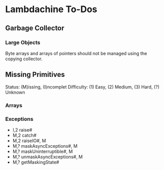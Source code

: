 # Lambdachine To-Dos

## Garbage Collector

### Large Objects

Byte arrays and arrays of pointers should not be managed using the
copying collector.

## Missing Primitives

Status: (M)issing, (I)ncomplet
Difficulty: (1) Easy, (2) Medium, (3) Hard, (?) Unknown

### Arrays

### Exceptions
  
  - I,2 raise#
  - M,2 catch#
  - M,2 raiseIO#, M
  - M,? maskAsyncExceptions#, M
  - M,? maskUninterruptible#, M
  - M,? unmaskAsyncExceptions#, M
  - M,? getMaskingState#
